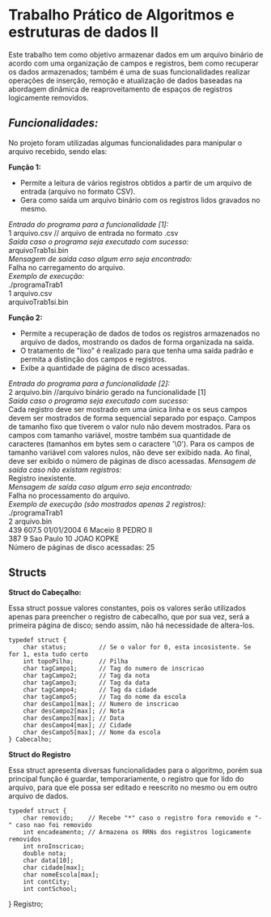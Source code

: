 
# Trabalho Prático de Algoritmos e estruturas de dados II

Este trabalho tem como objetivo armazenar dados em um arquivo binário de acordo com uma organização de campos e registros, bem como recuperar os dados armazenados; também é uma de suas funcionalidades realizar operações de inserção, remoção e atualização de dados baseadas na abordagem dinâmica de reaproveitamento de espaços de registros logicamente removidos.

 
## ***Funcionalidades:***

No projeto foram utilizadas algumas funcionalidades para manipular o arquivo recebido, sendo elas:

**Função 1:**
* Permite a leitura de vários registros obtidos a partir de um arquivo de entrada
(arquivo no formato CSV).
* Gera como saída um arquivo binário com os registros lidos gravados no mesmo.

*Entrada do programa para a funcionalidade [1]:*  
1 arquivo.csv // arquivo de entrada no formato .csv  
*Saída caso o programa seja executado com sucesso:*  
arquivoTrab1si.bin  
*Mensagem de saída caso algum erro seja encontrado:*  
Falha no carregamento do arquivo.  
*Exemplo de execução:*  
./programaTrab1  
1 arquivo.csv  
arquivoTrab1si.bin  

**Função 2:**
* Permite a recuperação de dados de todos os registros armazenados no arquivo de dados, mostrando os dados de forma organizada na saída.
* O tratamento de "lixo" é realizado para que tenha uma saída padrão e permita a distinção dos campos e registros.
* Exibe a quantidade de página de disco acessadas.

*Entrada do programa para a funcionalidade [2]:*  
2 arquivo.bin //arquivo binário gerado na funcionalidade [1]  
*Saída caso o programa seja executado com sucesso:*  
Cada registro deve ser mostrado em uma única linha e os seus campos devem ser mostrados de forma sequencial separado por espaço. Campos de tamanho fixo que tiverem o valor nulo não devem mostrados. Para os campos com tamanho variável, mostre também sua quantidade de caracteres (tamanhos em bytes sem o caractere '\0'). Para os campos de tamanho variável com valores nulos, não deve ser exibido nada. Ao final, deve ser exibido o número de páginas de disco acessadas. 
*Mensagem de saída caso não existam registros:*  
Registro inexistente.  
*Mensagem de saída caso algum erro seja encontrado:*    
Falha no processamento do arquivo.  
*Exemplo de execução (são mostrados apenas 2 registros):*  
./programaTrab1  
2 arquivo.bin  
439 607.5 01/01/2004 6 Maceio 8 PEDRO II  
387 9 Sao Paulo 10 JOAO KOPKE  
Número de páginas de disco acessadas: 25  

## Structs

**Struct do Cabeçalho:**

Essa struct possue valores constantes, pois os valores serão utilizados apenas para preencher o registro de cabecalho, que por sua vez, será a primeira página de disco; sendo assim, não há necessidade de altera-los.

    typedef struct {
        char status;         // Se o valor for 0, esta incosistente. Se for 1, esta tudo certo
        int topoPilha;       // Pilha
        char tagCampo1;      // Tag do numero de inscricao
        char tagCampo2;      // Tag da nota
        char tagCampo3;      // Tag da data
        char tagCampo4;      // Tag da cidade
        char tagCampo5;      // Tag do nome da escola
        char desCampo1[max]; // Numero de inscricao
        char desCampo2[max]; // Nota
        char desCampo3[max]; // Data
        char desCampo4[max]; // Cidade
        char desCampo5[max]; // Nome da escola
    } Cabecalho;

**Struct do Registro**

Essa struct apresenta diversas funcionalidades para o algoritmo, porém sua principal função é guardar, temporariamente, o registro que for lido do arquivo, para que ele possa ser editado e reescrito no mesmo ou em outro arquivo de dados.

    typedef struct {
        char removido;    // Recebe "*" caso o registro fora removido e "-" caso nao foi removido
        int encadeamento; // Armazena os RRNs dos registros logicamente removidos
        int nroInscricao;
        double nota;
        char data[10];
        char cidade[max];
        char nomeEscola[max];
        int contCity;
        int contSchool;

} Registro;
